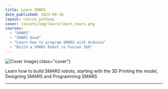 ```yaml
---
title: Learn SMARS
date_published: 2023-09-10
layout: course_pathway
cover: /assets/img/learn/learn_smars.png
courses:
  - "SMARS"
  - "SMARS Quad"
  - "Learn how to program SMARS with Arduino"
  - "Build a SMARS Robot in Fusion 360"
---
```


![Cover image]({{page.cover}}){:class="cover"}

Learn how to build SMARS robots, starting with the 3D Printing the model, Designing SMARS and Programming SMARS

---
